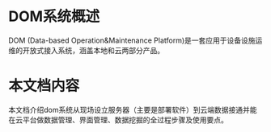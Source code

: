 # DOM系统概述

DOM \(Data-based Operation&Maintenance Platform\)是一套应用于设备设施运维的开放式接入系统，涵盖本地和云两部分产品。

# 本文档内容

本文档介绍dom系统从现场设立服务器（主要是部署软件）到云端数据接通并能在云平台做数据管理、界面管理、数据挖掘的全过程步骤及使用要点。

